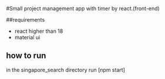 #Small project management app with timer by react.(front-end)

##requirements
- react higher than 18
- material ui

## how to run
in the singapore_search directory run [npm start]
